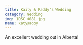 ```yaml
---
title: Kaity & Paddy's Wedding
category: Wedding
img: 1DSC_0081.jpg
name: katypaddy
---
```


An excellent wedding out in Alberta!
